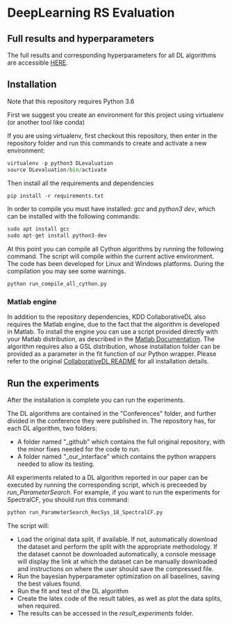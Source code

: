 # DeepLearning RS Evaluation

## Full results and hyperparameters
The full results and corresponding hyperparameters for all DL algorithms are accessible [HERE](FULL_RESULTS.md).

## Installation

Note that this repository requires Python 3.6

First we suggest you create an environment for this project using virtualenv (or another tool like conda)

If you are using virtualenv, first checkout this repository, then enter in the repository folder and run this commands to create and activate a new environment:
```Python
virtualenv -p python3 DLevaluation
source DLevaluation/bin/activate
```

Then install all the requirements and dependencies
```Python
pip install -r requirements.txt
```

In order to compile you must have installed: _gcc_ and _python3 dev_, which can be installed with the following commands:
```Python
sudo apt install gcc 
sudo apt-get install python3-dev
```

At this point you can compile all Cython algorithms by running the following command. The script will compile within the current active environment. The code has been developed for Linux and Windows platforms. During the compilation you may see some warnings. 
 
```Python
python run_compile_all_cython.py
```

### Matlab engine
In addition to the repository dependencies, KDD CollaborativeDL also requires the Matlab engine, due to the fact that the algorithm is developed in Matlab. 
To install the engine you can use a script provided directly with your Matlab distribution, as described in the [Matlab Documentation](https://www.mathworks.com/help/matlab/matlab_external/install-the-matlab-engine-for-python.html).
The algorithm requires also a GSL distribution, whose installation folder can be provided as a parameter in the fit function of our Python wrapper. Please refer to the original [CollaborativeDL README](Conferences/KDD/CollaborativeDL_github_matlab/README.md) for all installation details.

## Run the experiments

After the installation is complete you can run the experiments.

The DL algorithms are contained in the "Conferences" folder, and further divided in the conference they were published in. The repository has, for each DL algorithm, two folders:
* A folder named "_github" which contains the full original repository, with the minor fixes needed for the code to run.
* A folder named "_our_interface" which contains the python wrappers needed to allow its testing.

All experiments related to a DL algorithm reported in our paper can be executed by running the corresponding script, which is preceeded by _run_ParameterSearch_.
For example, if you want to run the experiments for SpectralCF, you should run this command:
```Python
python run_ParameterSearch_RecSys_18_SpectralCF.py
```

The script will:
* Load the original data split, if available. If not, automatically download the dataset and perform the split with the appropriate methodology. If the dataset cannot be downloaded automatically, a console message will display the link at which the dataset can be manually downloaded and instructions on where the user should save the compressed file.
* Run the bayesian hyperparameter optimization on all baselines, saving the best values found.
* Run the fit and test of the DL algorithm
* Create the latex code of the result tables, as well as plot the data splits, when required. 
* The results can be accessed in the _result_experiments_ folder.
 